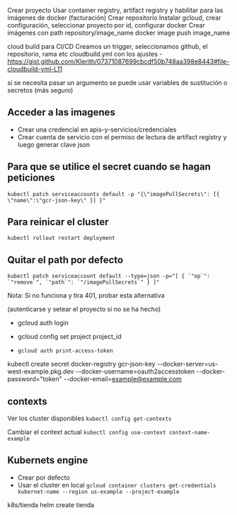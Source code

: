 
Crear proyecto
Usar container registry, artifact registry y habilitar para las imágenes de docker (facturación)
Crear repositorio
Instalar gcloud, crear configuración, seleccionar proyecto por id, configurar docker
Crear imágenes con path repository/image_name
docker image push image_name

cloud build para CI/CD
Creamos un trigger, seleccionamos github, el repositorio, rama etc
cloudbuild.yml con los ajustes - https://gist.github.com/Klerith/07371087699cbcdf50b748aa398e8443#file-cloudbuild-yml-L11

si se necesita pasar un argumento se puede usar  variables de sustitución o secretos (más seguro)

## Acceder a las imagenes
- Crear una credencial en apis-y-servicios/credenciales
- Crear cuenta de servicio con el permiso de lectura de artifact registry y luego generar clave json


## Para que se utilice el secret cuando se hagan peticiones

``` kubectl patch serviceaccounts default -p "{\"imagePullSecrets\": [{ \"name\":\"gcr-json-key\" }] }" ```

## Para reinicar el cluster

``` kubectl rollout restart deployment ```

## Quitar el path por defecto
``` kubectl patch serviceaccount default --type=json -p="[ { `"op`": `"remove`", `"path`": `"/imagePullSecrets`" } ]" ```

Nota: Si no funciona y tira 401, probar esta alternativa

(autenticarse y setear el proyecto si no se ha hecho)
- gcloud auth login
- gcloud config set project project_id

- ``` gcloud auth print-access-token ```

kubectl create secret docker-registry gcr-json-key --docker-server=us-west-example.pkg.dev --docker-username=oauth2accesstoken --docker-password="token" --docker-email=example@example.com

## contexts

Ver los cluster disponibles
``` kubectl config get-contexts ```

Cambiar el context actual
``` kubectl config use-context context-name-example ```
## Kubernets engine

- Crear por defecto
- Usar el cluster en local ```gcloud container clusters get-credentials kubernet-name --region us-example --project-example```

k8s/tienda
helm create tienda